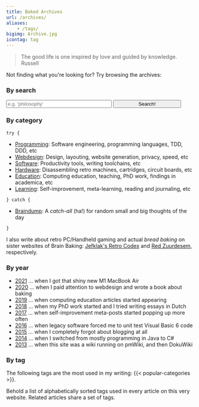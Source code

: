 ```yaml
---
title: Baked Archives
url: /archives/
aliases:
    - /tags/
bigimg: Archive.jpg
icontag: tag
---
```


> The good life is one inspired by love and guided by knowledge. <span>Russell</span>

Not finding what you're looking for? Try browsing the archives:

### By search

<form method="get" action="/search" class="search-form">
  <input id="zoekentxt" aria-label="Search terms" placeholder="e.g. 'philosophy'" name="q" type="text" style="width: 56%" />
  <button type="submit" class="button" style="width: 36%">Search!</button>
</form>

### By category

`try {`

- [Programming](/categories/programming): Software engineering, programming languages, TDD, DDD, etc
- [Webdesign](/categories/webdesign): Design, layouting, website generation, privacy, speed, etc
- [Software](/categories/software): Productivity tools, writing toolchains, etc
- [Hardware](/categories/hardware): Disassembling retro machines, cartridges, circuit boards, etc
- [Education](/categories/education): Computing education, teaching, PhD work, findings in academica, etc
- [Learning](/categories/learning): Self-improvement, meta-learning, reading and journaling, etc

`} catch {`

- [Braindump](/categories/braindump): A _catch-all_ (ha!) for random small and big thoughts of the day

`}`

I also write about retro PC/Handheld gaming and actual _bread baking_ on sister websites of Brain Baking: [Jefklak's Retro Codex](https://jefklakscodex.com) and [Red Zuurdesem](https://redzuurdesem.be), respectively. 


### By year

- [2021](/post/2021) ... when I got that shiny new M1 MacBook Air
- [2020](/post/2020) ... when I paid attention to webdesign and wrote a book about baking
- [2019](/post/2019) ... when computing education articles started appearing
- [2018](/post/2018) ... when my PhD work started and I tried writing essays in Dutch
- [2017](/post/2017) ... when self-improvement meta-posts started popping up more often
- [2016](/post/2016) ... when legacy software forced me to unit test Visual Basic 6 code
- [2015](/post/2015) ... when I completely forgot about blogging at all
- [2014](/post/2014) ... when I switched from mostly programming in Java to C# 
- [2013](/post/2013) ... when this site was a wiki running on pmWiki, and then DokuWiki


### By tag

The following tags are the most used in my writing: {{< popular-categories >}}. 

Behold a list of alphabetically sorted tags used in every article on this very website. Related articles share a set of tags. 
